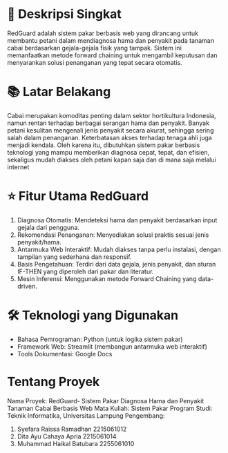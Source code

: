 # 📝 Deskripsi Singkat
RedGuard adalah sistem pakar berbasis web yang dirancang untuk membantu petani dalam mendiagnosa hama dan penyakit pada tanaman cabai berdasarkan gejala-gejala fisik yang tampak. Sistem ini memanfaatkan metode forward chaining untuk mengambil keputusan dan menyarankan solusi penanganan yang tepat secara otomatis.

# 📚 Latar Belakang
Cabai merupakan komoditas penting dalam sektor hortikultura Indonesia, namun rentan terhadap berbagai serangan hama dan penyakit. Banyak petani kesulitan mengenali jenis penyakit secara akurat, sehingga sering salah dalam penanganan. Keterbatasan akses terhadap tenaga ahli juga menjadi kendala. Oleh karena itu, dibutuhkan sistem pakar berbasis teknologi yang mampu memberikan diagnosa cepat, tepat, dan efisien, sekaligus mudah diakses oleh petani kapan saja dan di mana saja melalui internet​

# ⭐ Fitur Utama RedGuard
  1. Diagnosa Otomatis: Mendeteksi hama dan penyakit berdasarkan input gejala dari pengguna.
  2. Rekomendasi Penanganan: Menyediakan solusi praktis sesuai jenis penyakit/hama.
  3. Antarmuka Web Interaktif: Mudah diakses tanpa perlu instalasi, dengan tampilan yang
     sederhana dan responsif.
  4. Basis Pengetahuan: Terdiri dari data gejala, jenis penyakit, dan aturan IF-THEN yang
     diperoleh dari pakar dan literatur.
  5. Mesin Inferensi: Menggunakan metode Forward Chaining yang data-driven.
     
# 🛠️ Teknologi yang Digunakan
 -  Bahasa Pemrograman: Python (untuk logika sistem pakar)
 -  Framework Web: Streamlit (membangun antarmuka web interaktif)
 -  Tools Dokumentasi: Google Docs

 # Tentang Proyek
Nama Proyek: RedGuard- Sistem Pakar Diagnosa Hama dan Penyakit Tanaman Cabai Berbasis Web 
Mata Kuliah: Sistem Pakar
Program Studi: Teknik Informatika, Universitas Lampung
Pengembang:
1. Syefara Raissa Ramadhan    2215061012 
2. Dita Ayu Cahaya Apria      2215061014
3. Muhammad Haikal Batubara   2255061010

 
